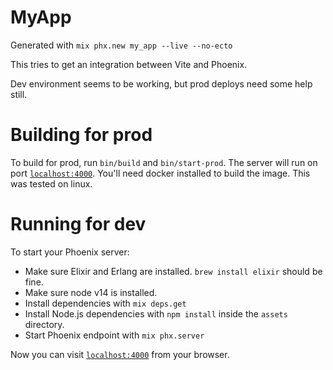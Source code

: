 # MyApp

Generated with `mix phx.new my_app --live --no-ecto`

This tries to get an integration between Vite and Phoenix.

Dev environment seems to be working, but prod deploys need some help still.

# Building for prod

To build for prod, run `bin/build` and `bin/start-prod`. The server will 
run on port [`localhost:4000`](http://localhost:4000). You'll need docker 
installed to build the image. This was tested on linux.

# Running for dev

To start your Phoenix server:

  * Make sure Elixir and Erlang are installed. `brew install elixir` should be fine.
  * Make sure node v14 is installed.
  * Install dependencies with `mix deps.get`
  * Install Node.js dependencies with `npm install` inside the `assets` directory.
  * Start Phoenix endpoint with `mix phx.server`

Now you can visit [`localhost:4000`](http://localhost:4000) from your browser.
